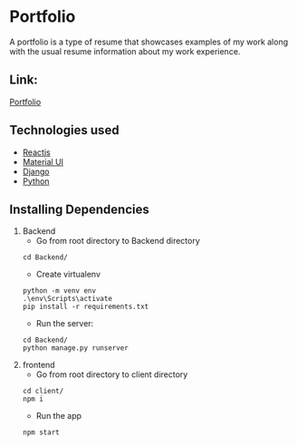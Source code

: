 # Portfolio 

A portfolio is a type of resume that showcases examples of my work along with the usual resume information about my work experience. 

## Link:

[Portfolio](https://shaima-portfolio.herokuapp.com/)

## Technologies used
- [Reactjs](https://reactjs.org/) 
- [Material UI](https://material-ui.com/) 
- [Django](https://www.djangoproject.com/) 
- [Python](https://www.python.org/)


## Installing Dependencies
1. Backend
   - Go from root directory to Backend directory
    ```
    cd Backend/
    ```
   - Create virtualenv
   ```
   python -m venv env
   .\env\Scripts\activate
   pip install -r requirements.txt
   ```
   - Run the server:
    ```
    cd Backend/
    python manage.py runserver
    ```
2. frontend
   - Go from root directory to client directory
   ```
   cd client/
   npm i
   ```
   - Run the app
   ```
   npm start
   ```



